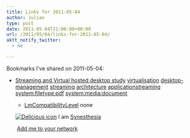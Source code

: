 ```yaml
---
title: Links for 2011-05-04
author: Julian
type: post
date: 2011-05-04T21:00:00+00:00
url: /2011/05/04/links-for-2011-05-04/
aktt_notify_twitter:
  - no

---
```

Bookmarks I&#8217;ve shared on 2011-05-04:

  * [Streaming and Virtual hosted desktop study][1] 
    [virtualisation][2] [desktop-management][3] [streaming][4] [architecture][5] [applicationstreaming][6] [system:filetype:pdf][7] [system:media:document][8] </li> 
    
      * [LmCompatibilityLevel][9] 
        none</li> </ul> 
        
        <p class="deliciouslink">
          <a href="https://del.icio.us/synesthesia" title="See all my bookmarks on del.icio.us"><img src="https://www.synesthesia.co.uk/images/deliciousicon.jpg" alt="Delicious icon" /></a>&nbsp;I am <a href="https://del.icio.us/synesthesia" title="See all my bookmarks on del.icio.us">Synesthesia</a>
        </p>
        
        <p class="deliciouslink">
          <a href="https://del.icio.us/network?add=synesthesia" title="Add me to your del.icio.us network"><img src="https://www.synesthesia.co.uk/images/add.gif" alt="" /></a>&nbsp;<a href="https://del.icio.us/network?add=synesthesia" title="Add me to your del.icio.us network">Add me to your network</a>
        </p>

 [1]: https://www.intel.com/it/pdf/Streaming-and-Virtual-hosted-desktop-study.pdf
 [2]: https://www.delicious.com/synesthesia/virtualisation
 [3]: https://www.delicious.com/synesthesia/desktop-management
 [4]: https://www.delicious.com/synesthesia/streaming
 [5]: https://www.delicious.com/synesthesia/architecture
 [6]: https://www.delicious.com/synesthesia/applicationstreaming
 [7]: https://www.delicious.com/synesthesia/system%3Afiletype%3Apdf
 [8]: https://www.delicious.com/synesthesia/system%3Amedia%3Adocument
 [9]: https://technet.microsoft.com/en-us/library/cc960646.aspx